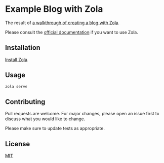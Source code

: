 # Example Blog with Zola

The result of [a walkthrough of creating a blog with Zola](https://www.rockyourcode.com/create-a-blazingly-fast-static-site-with-zola/).

Please consult the [official documentation](https://www.getzola.org/documentation/) if you want to use Zola.

## Installation

[Install Zola](https://www.getzola.org/documentation/getting-started/installation/).

## Usage

```bash
zola serve
```

## Contributing

Pull requests are welcome. For major changes, please open an issue first to discuss what you would like to change.

Please make sure to update tests as appropriate.

## License

[MIT](https://choosealicense.com/licenses/mit/)
